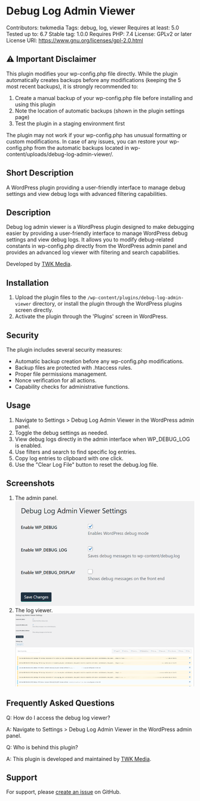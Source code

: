# Debug Log Admin Viewer

Contributors: twkmedia
Tags: debug, log, viewer
Requires at least: 5.0
Tested up to: 6.7
Stable tag: 1.0.0
Requires PHP: 7.4
License: GPLv2 or later
License URI: https://www.gnu.org/licenses/gpl-2.0.html

## ⚠️ Important Disclaimer

This plugin modifies your wp-config.php file directly. While the plugin automatically creates backups before any modifications (keeping the 5 most recent backups), it is strongly recommended to:

1. Create a manual backup of your wp-config.php file before installing and using this plugin
2. Note the location of automatic backups (shown in the plugin settings page)
3. Test the plugin in a staging environment first

The plugin may not work if your wp-config.php has unusual formatting or custom modifications. In case of any issues, you can restore your wp-config.php from the automatic backups located in wp-content/uploads/debug-log-admin-viewer/.

## Short Description

A WordPress plugin providing a user-friendly interface to manage debug settings and view debug logs with advanced filtering capabilities.

## Description

Debug log admin viewer is a WordPress plugin designed to make debugging easier by providing a user-friendly interface to manage WordPress debug settings and view debug logs. It allows you to modify debug-related constants in wp-config.php directly from the WordPress admin panel and provides an advanced log viewer with filtering and search capabilities.

Developed by [TWK Media](https://www.thewebkitchen.co.uk/).

## Installation

1. Upload the plugin files to the `/wp-content/plugins/debug-log-admin-viewer` directory, or install the plugin through the WordPress plugins screen directly.
2. Activate the plugin through the 'Plugins' screen in WordPress.

## Security

The plugin includes several security measures:
- Automatic backup creation before any wp-config.php modifications.
- Backup files are protected with .htaccess rules.
- Proper file permissions management.
- Nonce verification for all actions.
- Capability checks for administrative functions.

## Usage

1. Navigate to Settings > Debug Log Admin Viewer in the WordPress admin panel.
2. Toggle the debug settings as needed.
3. View debug logs directly in the admin interface when WP_DEBUG_LOG is enabled.
4. Use filters and search to find specific log entries.
5. Copy log entries to clipboard with one click.
6. Use the "Clear Log File" button to reset the debug.log file.

## Screenshots

1. The admin panel. ![Admin Panel](assets/screenshot-1.png)
2. The log viewer. ![Log Viewer](assets/screenshot-2.png)

## Frequently Asked Questions

Q: How do I access the debug log viewer?

A: Navigate to Settings > Debug Log Admin Viewer in the WordPress admin panel.

Q: Who is behind this plugin?

A: This plugin is developed and maintained by [TWK Media](https://www.thewebkitchen.co.uk/).

## Support

For support, please [create an issue](https://github.com/aidamartinez/debug-log-admin-viewer/issues) on GitHub.
